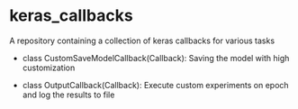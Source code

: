 # keras_callbacks
A repository containing a collection of keras callbacks for various tasks

- class CustomSaveModelCallback(Callback): Saving the model with high customization

- class OutputCallback(Callback): Execute custom experiments on epoch and log the results to file 
